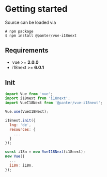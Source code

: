 # Getting started

Source can be loaded via

```
# npm package
$ npm install @panter/vue-i18next
```

## Requirements

* vue >= **2.0.0**
* i18next >= **6.0.1**

## Init

```javascript
import Vue from 'vue';
import i18next from 'i18next';
import VueI18Next from '@panter/vue-i18next';

Vue.use(VueI18Next);

i18next.init({
  lng: 'de',
  resources: {
    ...
  }
});

const i18n = new VueI18Next(i18next);
new Vue({
  ...
  i18n: i18n,
});
```
